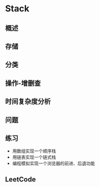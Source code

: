 # Stack

## 概述

## 存储

## 分类


## 操作-增删查

## 时间复杂度分析




## 问题

## 练习
* 用数组实现一个顺序栈
* 用链表实现一个链式栈
* 编程模拟实现一个浏览器的前进、后退功能
## LeetCode